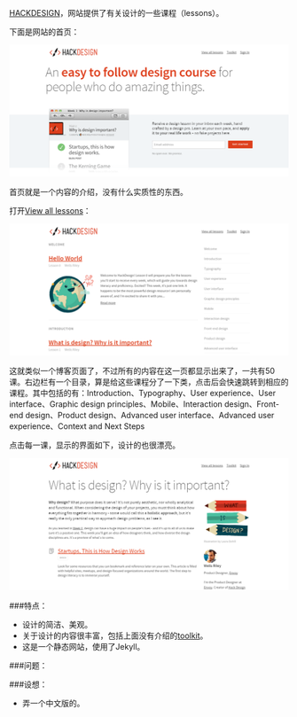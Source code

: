 [HACKDESIGN](https://hackdesign.org)，网站提供了有关设计的一些课程（lessons）。

下面是网站的首页：

![](/pic/8-1.png)

首页就是一个内容的介绍，没有什么实质性的东西。

打开[View all lessons](https://hackdesign.org/lessons)：

![](/pic/8-2.png)

这就类似一个博客页面了，不过所有的内容在这一页都显示出来了，一共有50课。右边栏有一个目录，算是给这些课程分了一下类，点击后会快速跳转到相应的课程。其中包括的有：Introduction、Typography、User experience、User interface、Graphic design principles、Mobile、Interaction design、Front-end design、Product design、Advanced user interface、Advanced user experience、Context and Next Steps

点击每一课，显示的界面如下，设计的也很漂亮。

![](/pic/8-3.png)

###特点：

- 设计的简洁、美观。
- 关于设计的内容很丰富，包括上面没有介绍的[toolkit](https://hackdesign.org/toolkit)。
- 这是一个静态网站，使用了Jekyll。

###问题：


###设想：

- 弄一个中文版的。